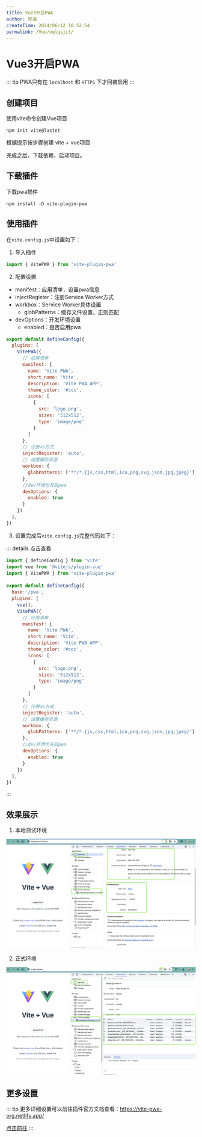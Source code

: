 ```yaml
---
title: Vue3开启PWA
author: 耶温
createTime: 2024/06/12 10:52:54
permalink: /Vue/nqlqsjc3/
---
```

# Vue3开启PWA

::: tip
PWA只有在 `localhost` 和 `HTTPS` 下才回被启用
:::
## 创建项目

使用vite命令创建Vue项目

```shell
npm init vite@lastet
```
根据提示按步骤创建 vite + vue项目

完成之后，下载依赖，启动项目。

## 下载插件

下载pwa插件
```shell
npm install -D vite-plugin-pwa
```

## 使用插件
在`vite.config.js`中设置如下：

1. 导入插件

```js
import { VitePWA } from 'vite-plugin-pwa'
```

2. 配置设置

-   manifest：应用清单，设置pwa信息
-   injectRegister：注册Service Worker方式
-   workbox：Service Worker具体设置
    -   globPatterns：缓存文件设置，正则匹配
-   devOptions：开发环境设置
    -   enabled：是否启用pwa
```js
export default defineConfig({
  plugins: [   
    VitePWA({ 
      // 应用清单
      manifest: {
        name: 'Vite PWA',
        short_name: 'Vite',
        description: 'Vite PWA APP',
        theme_color: '#ccc',
        icons: [
          {
            src: 'logo.png',
            sizes: '512x512',
            type: 'image/png'
          }
        ]
      },
      // 注册ws方式
      injectRegister: 'auto',
      // 设置缓存资源
      workbox: {
        globPatterns: ['**/*.{js,css,html,ico,png,svg,json,jpg,jpeg}']
      },
      //dev环境也开启pwa
      devOptions: {
        enabled: true
      }
    })
  ],
})

```
3. 设置完成后`vite.config.js`完整代码如下：

::: details  点击查看
```js
import { defineConfig } from 'vite'
import vue from '@vitejs/plugin-vue'
import { VitePWA } from 'vite-plugin-pwa'

export default defineConfig({
  base:'/pwa',
  plugins: [   
    vue(), 
    VitePWA({ 
      // 应用清单
      manifest: {
        name: 'Vite PWA',
        short_name: 'Vite',
        description: 'Vite PWA APP',
        theme_color: '#ccc',
        icons: [
          {
            src: 'logo.png',
            sizes: '512x512',
            type: 'image/png'
          }
        ]
      },
      // 注册ws方式
      injectRegister: 'auto',
      // 设置缓存资源
      workbox: {
        globPatterns: ['**/*.{js,css,html,ico,png,svg,json,jpg,jpeg}']
      },
      //dev环境也开启pwa
      devOptions: {
        enabled: true
      }
    })
  ],
})
```
:::
## 效果展示
1.  本地测试环境

![alt text](images/image-12.png)

2.  正式环境

![alt text](images/image-13.png)

## 更多设置
::: tip
更多详细设置可以前往插件官方文档查看：https://vite-pwa-org.netlify.app/

[点击前往](https://vite-pwa-org.netlify.app/)
:::